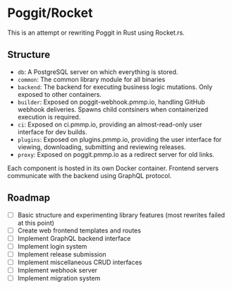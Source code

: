 # Poggit/Rocket
This is an attempt or rewriting Poggit in Rust using Rocket.rs.

## Structure
- `db`: A PostgreSQL server on which everything is stored.
- `common`: The common library module for all binaries
- `backend`: The backend for executing business logic mutations. Only exposed to other containers.
- `builder`: Exposed on poggit-webhook.pmmp.io, handling GitHub webhook deliveries. Spawns child contsiners when containerized execution is required.
- `ci`: Exposed on ci.pmmp.io, providing an almost-read-only user interface for dev builds.
- `plugins`: Exposed on plugins.pmmp.io, providing the user interface for viewing, downloading, submitting and reviewing releases.
- `proxy`: Exposed on poggit.pmmp.io as a redirect server for old links.

Each component is hosted in its own Docker container. Frontend servers communicate with the backend using GraphQL protocol.

## Roadmap
- [ ] Basic structure and experimenting library features (most rewrites failed at this point)
- [ ] Create web frontend templates and routes
- [ ] Implement GraphQL backend interface
- [ ] Implement login system
- [ ] Implement release submission
- [ ] Implement miscellaneous CRUD interfaces
- [ ] Implement webhook server
- [ ] Implement migration system
